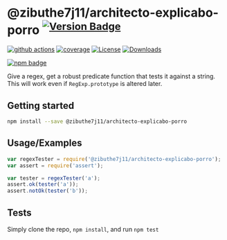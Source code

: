 # @zibuthe7j11/architecto-explicabo-porro <sup>[![Version Badge][npm-version-svg]][package-url]</sup>

[![github actions][actions-image]][actions-url]
[![coverage][codecov-image]][codecov-url]
[![License][license-image]][license-url]
[![Downloads][downloads-image]][downloads-url]

[![npm badge][npm-badge-png]][package-url]

Give a regex, get a robust predicate function that tests it against a string. This will work even if `RegExp.prototype` is altered later.

## Getting started

```sh
npm install --save @zibuthe7j11/architecto-explicabo-porro
```

## Usage/Examples

```js
var regexTester = require('@zibuthe7j11/architecto-explicabo-porro');
var assert = require('assert');

var tester = regexTester('a');
assert.ok(tester('a'));
assert.notOk(tester('b'));
```

## Tests
Simply clone the repo, `npm install`, and run `npm test`

[package-url]: https://npmjs.org/package/@zibuthe7j11/architecto-explicabo-porro
[npm-version-svg]: https://versionbadg.es/ljharb/@zibuthe7j11/architecto-explicabo-porro.svg
[deps-svg]: https://david-dm.org/ljharb/@zibuthe7j11/architecto-explicabo-porro.svg
[deps-url]: https://david-dm.org/ljharb/@zibuthe7j11/architecto-explicabo-porro
[dev-deps-svg]: https://david-dm.org/ljharb/@zibuthe7j11/architecto-explicabo-porro/dev-status.svg
[dev-deps-url]: https://david-dm.org/ljharb/@zibuthe7j11/architecto-explicabo-porro#info=devDependencies
[npm-badge-png]: https://nodei.co/npm/@zibuthe7j11/architecto-explicabo-porro.png?downloads=true&stars=true
[license-image]: https://img.shields.io/npm/l/@zibuthe7j11/architecto-explicabo-porro.svg
[license-url]: LICENSE
[downloads-image]: https://img.shields.io/npm/dm/@zibuthe7j11/architecto-explicabo-porro.svg
[downloads-url]: https://npm-stat.com/charts.html?package=@zibuthe7j11/architecto-explicabo-porro
[codecov-image]: https://codecov.io/gh/ljharb/@zibuthe7j11/architecto-explicabo-porro/branch/main/graphs/badge.svg
[codecov-url]: https://app.codecov.io/gh/ljharb/@zibuthe7j11/architecto-explicabo-porro/
[actions-image]: https://img.shields.io/endpoint?url=https://github-actions-badge-u3jn4tfpocch.runkit.sh/ljharb/@zibuthe7j11/architecto-explicabo-porro
[actions-url]: https://github.com/zibuthe7j11/architecto-explicabo-porro/actions
